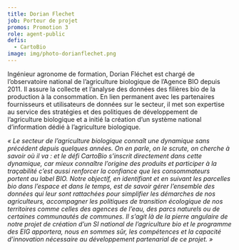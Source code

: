 ```yaml
---
title: Dorian Flechet
job: Porteur de projet
promos: Promotion 3
role: agent-public
defis:
  - CartoBio
image: img/photo-dorianflechet.png
---
```

Ingénieur agronome de formation, Dorian Fléchet est chargé de l’observatoire national de l’agriculture biologique de l’Agence BIO depuis 2011. Il assure la collecte et l’analyse des données des filières bio de la production à la consommation. En lien permanent avec les partenaires fournisseurs et utilisateurs de données sur le secteur, il met son expertise au service des stratégies et des politiques de développement de l’agriculture biologique et a initié la création d’un système national d’information dédié à l’agriculture biologique.

*« Le secteur de l’agriculture biologique connaît une dynamique sans précédent depuis quelques années. On en parle, on le scrute, on cherche à savoir où il va : et le défi CartoBio s’inscrit directement dans cette dynamique, car mieux connaître l’origine des produits et participer à la traçabilité c’est aussi renforcer la confiance que les consommateurs portent au label BIO. Notre objectif, en identifiant et en suivant les parcelles bio dans l’espace et dans le temps, est de savoir gérer l’ensemble des données qui leur sont rattachées pour simplifier les démarches de nos agriculteurs, accompagner les politiques de transition écologique de nos territoires comme celles des agences de l’eau, des parcs naturels ou de certaines communautés de communes. Il s’agit là de la pierre angulaire de notre projet de création d’un SI national de l’agriculture bio et le programme des EIG apportera, nous en sommes sûr, les compétences et la capacité d’innovation nécessaire au développement partenarial de ce projet. »*